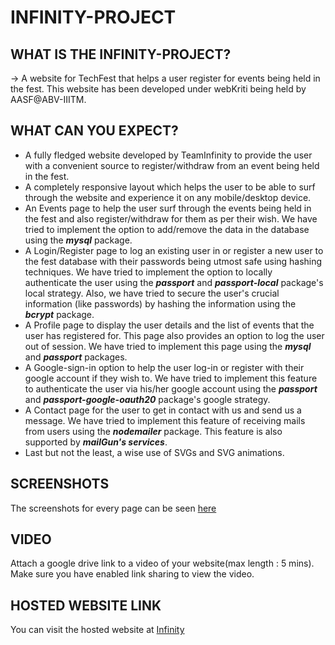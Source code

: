 # INFINITY-PROJECT

## WHAT IS THE INFINITY-PROJECT?

-> A website for TechFest that helps a user register for events being held in the fest.
This website has been developed under webKriti being held by AASF@ABV-IIITM.

## WHAT CAN YOU EXPECT?

* A fully fledged website developed by TeamInfinity to provide the user with a convenient source to register/withdraw from an event being held in the fest.  
* A completely responsive layout which helps the user to be able to surf through the website and experience it on any mobile/desktop device. 
* An Events page to help the user surf through the events being held in the fest and also register/withdraw for them as per their wish. We have tried to implement the option to add/remove the data in the database using the ***mysql*** package.
* A Login/Register page to log an existing user in or register a new user to the fest database with their passwords being utmost safe using hashing techniques. We have tried to implement the option to locally authenticate the user using the ***passport*** and ***passport-local*** package's local strategy. Also, we have tried to secure the user's crucial information (like passwords) by hashing the information using the ***bcrypt*** package.  
* A Profile page to display the user details and the list of events that the user has registered for. This page also provides an option to log the user out of session. We have tried to implement this page using the ***mysql*** and ***passport*** packages.  
* A Google-sign-in option to help the user log-in or register with their google account if they wish to. We have tried to implement this feature to authenticate the user via his/her google account using the ***passport*** and ***passport-google-oauth20*** package's google strategy.
* A Contact page for the user to get in contact with us and send us a message. We have tried to implement this feature of receiving mails from users using the ***nodemailer*** package. This feature is also supported by ***mailGun's services***.
* Last but not the least, a wise use of SVGs and SVG animations.

## SCREENSHOTS

The screenshots for every page can be seen [here](https://drive.google.com/drive/folders/1t8iVa4x3xPV8R6T2bukjwTYxDZ7eeKMu?usp=sharing)

## VIDEO

Attach a google drive link to a video of your website(max length : 5 mins). Make sure you have enabled link sharing to view the video.

## HOSTED WEBSITE LINK

You can visit the hosted website at [Infinity](https://pure-garden-98108.herokuapp.com)
